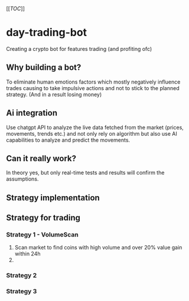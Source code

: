 

[[_TOC_]]


# day-trading-bot
Creating a crypto bot for features trading (and profiting ofc)

## Why building a bot?
To eliminate human emotions factors which mostly negatively influence trades causing to take impulsive actions and not to stick to the planned strategy.
(And in a result losing money)

## Ai integration
Use chatgpt API to analyze the live data fetched from the market (prices, movements, trends etc.) and not only rely on algorithm but also use AI capabilities to analyze and predict the movements.

## Can it really work?
In theory yes, but only real-time tests and results will confirm the assumptions.

## Strategy implementation

## Strategy for trading
### Strategy 1 - VolumeScan
1. Scan market to find coins with high volume and over 20% value gain within 24h
2. 
### Strategy 2

### Strategy 3

